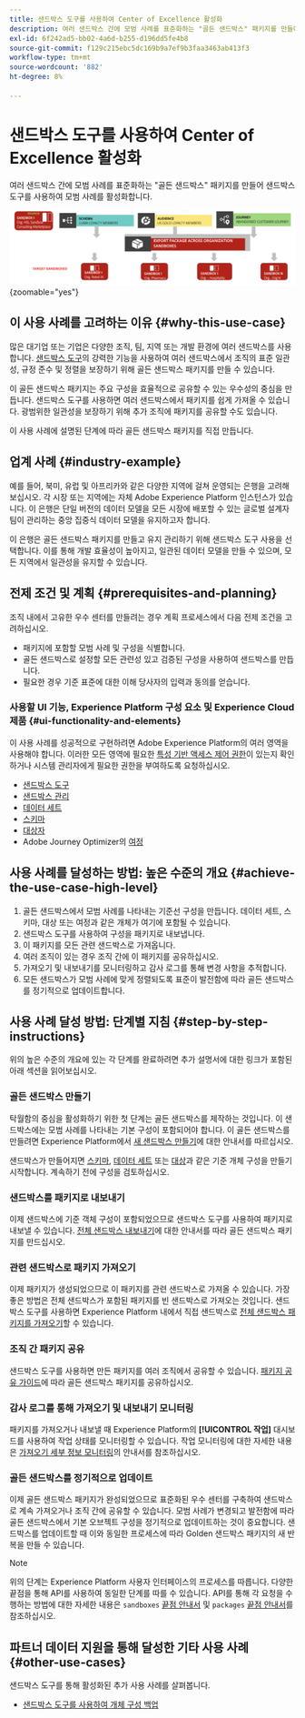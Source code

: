 ```yaml
---
title: 샌드박스 도구를 사용하여 Center of Excellence 활성화
description: 여러 샌드박스 간에 모범 사례를 표준화하는 "골든 샌드박스" 패키지를 만들어 샌드박스 도구를 사용하여 모범 사례를 활성화합니다.
exl-id: 6f242ad5-bb02-4a6d-b255-d196dd5fe4b8
source-git-commit: f129c215ebc5dc169b9a7ef9b3faa3463ab413f3
workflow-type: tm+mt
source-wordcount: '882'
ht-degree: 8%

---
```


# 샌드박스 도구를 사용하여 Center of Excellence 활성화

여러 샌드박스 간에 모범 사례를 표준화하는 &quot;골든 샌드박스&quot; 패키지를 만들어 샌드박스 도구를 사용하여 모범 사례를 활성화합니다.

![다른 조직에 패키지 내보내기 개요](../images/use-cases/packages-across-orgs.png){zoomable="yes"}

## 이 사용 사례를 고려하는 이유 {#why-this-use-case}

많은 대기업 또는 기업은 다양한 조직, 팀, 지역 또는 개발 환경에 여러 샌드박스를 사용합니다. [샌드박스 도구](../ui/sandbox-tooling.md)의 강력한 기능을 사용하여 여러 샌드박스에서 조직의 표준 일관성, 규정 준수 및 정렬을 보장하기 위해 골든 샌드박스 패키지를 만들 수 있습니다.

이 골든 샌드박스 패키지는 주요 구성을 효율적으로 공유할 수 있는 우수성의 중심을 만듭니다. 샌드박스 도구를 사용하면 여러 샌드박스에서 패키지를 쉽게 가져올 수 있습니다. 광범위한 일관성을 보장하기 위해 추가 조직에 패키지를 공유할 수도 있습니다.

이 사용 사례에 설명된 단계에 따라 골든 샌드박스 패키지를 직접 만듭니다.

## 업계 사례 {#industry-example}

예를 들어, 북미, 유럽 및 아프리카와 같은 다양한 지역에 걸쳐 운영되는 은행을 고려해 보십시오. 각 시장 또는 지역에는 자체 Adobe Experience Platform 인스턴스가 있습니다. 이 은행은 단일 버전의 데이터 모델을 모든 시장에 배포할 수 있는 글로벌 설계자 팀이 관리하는 중앙 집중식 데이터 모델을 유지하고자 합니다.

이 은행은 골든 샌드박스 패키지를 만들고 유지 관리하기 위해 샌드박스 도구 사용을 선택합니다. 이를 통해 개발 효율성이 높아지고, 일관된 데이터 모델을 만들 수 있으며, 모든 지역에서 일관성을 유지할 수 있습니다.

## 전제 조건 및 계획 {#prerequisites-and-planning}

조직 내에서 고유한 우수 센터를 만들려는 경우 계획 프로세스에서 다음 전제 조건을 고려하십시오.

- 패키지에 포함할 모범 사례 및 구성을 식별합니다.
- 골든 샌드박스로 설정할 모든 관련성 있고 검증된 구성을 사용하여 샌드박스를 만듭니다.
- 필요한 경우 기준 표준에 대한 이해 당사자의 입력과 동의를 얻습니다.

### 사용할 UI 기능, Experience Platform 구성 요소 및 Experience Cloud 제품 {#ui-functionality-and-elements}

이 사용 사례를 성공적으로 구현하려면 Adobe Experience Platform의 여러 영역을 사용해야 합니다. 이러한 모든 영역에 필요한 [특성 기반 액세스 제어 권한](../../access-control/abac/overview.md)이 있는지 확인하거나 시스템 관리자에게 필요한 권한을 부여하도록 요청하십시오.

- [샌드박스 도구](../ui/sandbox-tooling.md)
- [샌드박스 관리](../ui/user-guide.md)
- [데이터 세트](../../catalog/datasets/overview.md)
- [스키마](../../xdm//home.md)
- [대상자](../../segmentation/home.md)
- Adobe Journey Optimizer의 [여정](https://experienceleague.adobe.com/en/docs/journey-optimizer/using/orchestrate-journeys/journey)

## 사용 사례를 달성하는 방법: 높은 수준의 개요 {#achieve-the-use-case-high-level}

1. 골든 샌드박스에서 모범 사례를 나타내는 기준선 구성을 만듭니다. 데이터 세트, 스키마, 대상 또는 여정과 같은 개체가 여기에 포함될 수 있습니다.
2. 샌드박스 도구를 사용하여 구성을 패키지로 내보냅니다.
3. 이 패키지를 모든 관련 샌드박스로 가져옵니다.
4. 여러 조직이 있는 경우 조직 간에 이 패키지를 공유하십시오.
5. 가져오기 및 내보내기를 모니터링하고 감사 로그를 통해 변경 사항을 추적합니다.
6. 모든 샌드박스가 모범 사례에 맞게 정렬되도록 표준이 발전함에 따라 골든 샌드박스를 정기적으로 업데이트합니다.

## 사용 사례 달성 방법: 단계별 지침 {#step-by-step-instructions}

위의 높은 수준의 개요에 있는 각 단계를 완료하려면 추가 설명서에 대한 링크가 포함된 아래 섹션을 읽어보십시오.

### 골든 샌드박스 만들기

탁월함의 중심을 활성화하기 위한 첫 단계는 골든 샌드박스를 제작하는 것입니다. 이 샌드박스에는 모범 사례를 나타내는 기본 구성이 포함되어야 합니다. 이 골든 샌드박스를 만들려면 Experience Platform에서 [새 샌드박스 만들기](../ui/user-guide.md#create-a-new-sandbox)에 대한 안내서를 따르십시오.

샌드박스가 만들어지면 [스키마](../../xdm/ui/resources/schemas.md#create-a-new-schema), [데이터 세트](../../catalog/datasets/user-guide.md#create-a-dataset) 또는 [대상](../../segmentation/ui/segment-builder.md)과 같은 기준 개체 구성을 만들기 시작합니다. 계속하기 전에 구성을 검토하십시오.

### 샌드박스를 패키지로 내보내기

이제 샌드박스에 기준 객체 구성이 포함되었으므로 샌드박스 도구를 사용하여 패키지로 내보낼 수 있습니다. [전체 샌드박스 내보내기](../ui/sandbox-tooling.md#export-an-entire-sandbox)에 대한 안내서를 따라 골든 샌드박스 패키지를 만드십시오.

### 관련 샌드박스로 패키지 가져오기

이제 패키지가 생성되었으므로 이 패키지를 관련 샌드박스로 가져올 수 있습니다. 가장 좋은 방법은 전체 샌드박스가 포함된 패키지를 빈 샌드박스로 가져오는 것입니다. 샌드박스 도구를 사용하면 Experience Platform 내에서 직접 샌드박스로 [전체 샌드박스 패키지를 가져오기](../../sandboxes/ui/sandbox-tooling.md#import-the-entire-sandbox-package)할 수 있습니다.

### 조직 간 패키지 공유

샌드박스 도구를 사용하면 만든 패키지를 여러 조직에서 공유할 수 있습니다. [패키지 공유 가이드](../../sandboxes/ui/sharing-packages-across-orgs.md)에 따라 골든 샌드박스 패키지를 공유하십시오.

### 감사 로그를 통해 가져오기 및 내보내기 모니터링

패키지를 가져오거나 내보낼 때 Experience Platform의 **[!UICONTROL 작업]** 대시보드를 사용하여 작업 상태를 모니터링할 수 있습니다. 작업 모니터링에 대한 자세한 내용은 [가져오기 세부 정보 모니터링](../../sandboxes/ui/sandbox-tooling.md#monitor-import-details)의 안내서를 참조하십시오.

### 골든 샌드박스를 정기적으로 업데이트

이제 골든 샌드박스 패키지가 완성되었으므로 표준화된 우수 센터를 구축하여 샌드박스로 계속 가져오거나 조직 간에 공유할 수 있습니다. 모범 사례가 변경되고 발전함에 따라 골든 샌드박스에서 기본 오브젝트 구성을 정기적으로 업데이트하는 것이 중요합니다. 샌드박스를 업데이트할 때 이와 동일한 프로세스에 따라 Golden 샌드박스 패키지의 새 반복을 만들 수 있습니다.

>[!NOTE]
>
> 위의 단계는 Experience Platform 사용자 인터페이스의 프로세스를 따릅니다. 다양한 끝점을 통해 API를 사용하여 동일한 단계를 따를 수 있습니다. API를 통해 각 요청을 수행하는 방법에 대한 자세한 내용은 `sandboxes` [끝점 안내서](https://experienceleague.adobe.com/en/docs/experience-platform/sandbox/api/sandboxes#create) 및 `packages` [끝점 안내서](https://experienceleague.adobe.com/en/docs/experience-platform/sandbox/sandbox-tooling-api/packages)를 참조하십시오.

## 파트너 데이터 지원을 통해 달성한 기타 사용 사례 {#other-use-cases}

샌드박스 도구를 통해 활성화된 추가 사용 사례를 살펴봅니다.

- [샌드박스 도구를 사용하여 개체 구성 백업](./backup-object-configuration.md)
